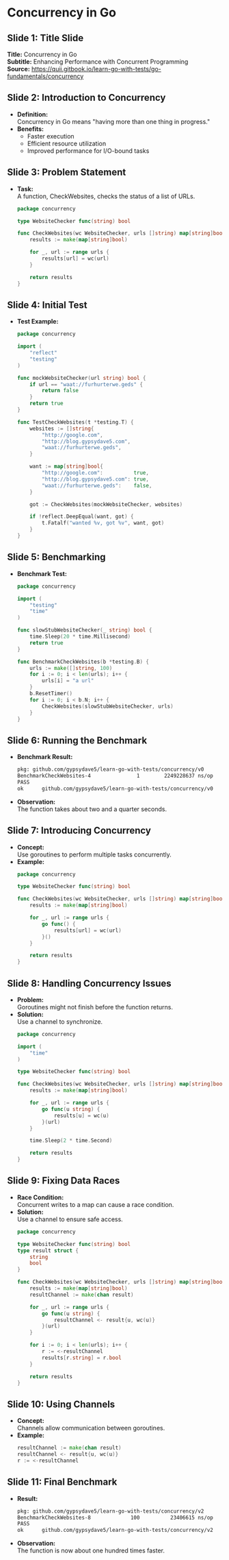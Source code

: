 
# Concurrency in Go

## Slide 1: Title Slide
**Title:** Concurrency in Go  
**Subtitle:** Enhancing Performance with Concurrent Programming  
**Source:** https://quii.gitbook.io/learn-go-with-tests/go-fundamentals/concurrency

## Slide 2: Introduction to Concurrency
- **Definition:**  
  Concurrency in Go means "having more than one thing in progress."
- **Benefits:**  
  - Faster execution  
  - Efficient resource utilization  
  - Improved performance for I/O-bound tasks  

## Slide 3: Problem Statement
- **Task:**  
  A function, CheckWebsites, checks the status of a list of URLs.
  ```go
  package concurrency

  type WebsiteChecker func(string) bool

  func CheckWebsites(wc WebsiteChecker, urls []string) map[string]bool {
      results := make(map[string]bool)

      for _, url := range urls {
          results[url] = wc(url)
      }

      return results
  }
  ```

## Slide 4: Initial Test
- **Test Example:**
  ```go
  package concurrency

  import (
      "reflect"
      "testing"
  )

  func mockWebsiteChecker(url string) bool {
      if url == "waat://furhurterwe.geds" {
          return false
      }
      return true
  }

  func TestCheckWebsites(t *testing.T) {
      websites := []string{
          "http://google.com",
          "http://blog.gypsydave5.com",
          "waat://furhurterwe.geds",
      }

      want := map[string]bool{
          "http://google.com":          true,
          "http://blog.gypsydave5.com": true,
          "waat://furhurterwe.geds":    false,
      }

      got := CheckWebsites(mockWebsiteChecker, websites)

      if !reflect.DeepEqual(want, got) {
          t.Fatalf("wanted %v, got %v", want, got)
      }
  }
  ```

## Slide 5: Benchmarking
- **Benchmark Test:**
  ```go
  package concurrency

  import (
      "testing"
      "time"
  )

  func slowStubWebsiteChecker(_ string) bool {
      time.Sleep(20 * time.Millisecond)
      return true
  }

  func BenchmarkCheckWebsites(b *testing.B) {
      urls := make([]string, 100)
      for i := 0; i < len(urls); i++ {
          urls[i] = "a url"
      }
      b.ResetTimer()
      for i := 0; i < b.N; i++ {
          CheckWebsites(slowStubWebsiteChecker, urls)
      }
  }
  ```

## Slide 6: Running the Benchmark
- **Benchmark Result:**
  ```sh
  pkg: github.com/gypsydave5/learn-go-with-tests/concurrency/v0
  BenchmarkCheckWebsites-4               1        2249228637 ns/op
  PASS
  ok      github.com/gypsydave5/learn-go-with-tests/concurrency/v0        2.268s
  ```
- **Observation:**  
  The function takes about two and a quarter seconds.

## Slide 7: Introducing Concurrency
- **Concept:**  
  Use goroutines to perform multiple tasks concurrently.
- **Example:**
  ```go
  package concurrency

  type WebsiteChecker func(string) bool

  func CheckWebsites(wc WebsiteChecker, urls []string) map[string]bool {
      results := make(map[string]bool)

      for _, url := range urls {
          go func() {
              results[url] = wc(url)
          }()
      }

      return results
  }
  ```

## Slide 8: Handling Concurrency Issues
- **Problem:**  
  Goroutines might not finish before the function returns.
- **Solution:**  
  Use a channel to synchronize.
  ```go
  package concurrency

  import (
      "time"
  )

  type WebsiteChecker func(string) bool

  func CheckWebsites(wc WebsiteChecker, urls []string) map[string]bool {
      results := make(map[string]bool)

      for _, url := range urls {
          go func(u string) {
              results[u] = wc(u)
          }(url)
      }

      time.Sleep(2 * time.Second)

      return results
  }
  ```

## Slide 9: Fixing Data Races
- **Race Condition:**  
  Concurrent writes to a map can cause a race condition.
- **Solution:**  
  Use a channel to ensure safe access.
  ```go
  package concurrency

  type WebsiteChecker func(string) bool
  type result struct {
      string
      bool
  }

  func CheckWebsites(wc WebsiteChecker, urls []string) map[string]bool {
      results := make(map[string]bool)
      resultChannel := make(chan result)

      for _, url := range urls {
          go func(u string) {
              resultChannel <- result{u, wc(u)}
          }(url)
      }

      for i := 0; i < len(urls); i++ {
          r := <-resultChannel
          results[r.string] = r.bool
      }

      return results
  }
  ```

## Slide 10: Using Channels
- **Concept:**  
  Channels allow communication between goroutines.
- **Example:**  
  ```go
  resultChannel := make(chan result)
  resultChannel <- result{u, wc(u)}
  r := <-resultChannel
  ```

## Slide 11: Final Benchmark
- **Result:**  
  ```sh
  pkg: github.com/gypsydave5/learn-go-with-tests/concurrency/v2
  BenchmarkCheckWebsites-8             100          23406615 ns/op
  PASS
  ok      github.com/gypsydave5/learn-go-with-tests/concurrency/v2        2.377s
  ```
- **Observation:**  
  The function is now about one hundred times faster.

